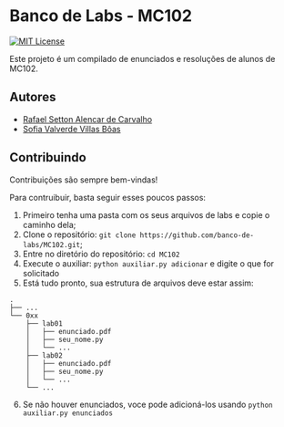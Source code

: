 # Banco de Labs - MC102

[![MIT License](https://img.shields.io/badge/License-MIT-green.svg)](https://github.com/banco-de-labs/MC102/blob/main/LICENSE)

Este projeto é um compilado de enunciados e resoluções de alunos de MC102.

## Autores

- [Rafael Setton Alencar de Carvalho](https://github.com/RafaelSetton)
- [Sofia Valverde Villas Bôas](https://github.com/sofiavvb)

## Contribuindo

Contribuições são sempre bem-vindas!

Para contruibuir, basta seguir esses poucos passos:

1. Primeiro tenha uma pasta com os seus arquivos de labs e copie o caminho dela;
2. Clone o repositório: `git clone https://github.com/banco-de-labs/MC102.git`;
3. Entre no diretório do repositório: `cd MC102`
4. Execute o auxiliar: `python auxiliar.py adicionar` e digite o que for solicitado
5. Está tudo pronto, sua estrutura de arquivos deve estar assim:

```
.
├── ...
└── 0xx
    ├── lab01
    │   ├── enunciado.pdf
    │   ├── seu_nome.py
    │   └── ...
    ├── lab02
    │   ├── enunciado.pdf
    │   ├── seu_nome.py
    │   └── ...
    └── ...
```

6. Se não houver enunciados, voce pode adicioná-los usando `python auxiliar.py enunciados`
